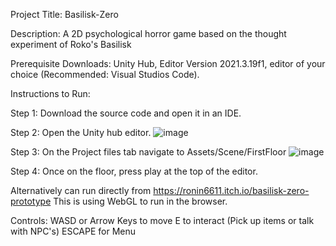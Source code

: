 Project Title: Basilisk-Zero

Description: A 2D psychological horror game based on the thought experiment of Roko's Basilisk

Prerequisite Downloads: Unity Hub, Editor Version 2021.3.19f1, editor of your choice (Recommended: Visual Studios Code).

Instructions to Run: 

Step 1: Download the source code and open it in an IDE.

Step 2: Open the Unity hub editor.
![image](https://github.com/angelochristian29/Basilisk-Zero/assets/78775621/2ee27696-909f-4b35-8603-e5b87eacf82a)

Step 3: On the Project files tab navigate to Assets/Scene/FirstFloor
![image](https://github.com/angelochristian29/Basilisk-Zero/assets/78775621/2d033a49-d3d6-4ff5-bbe9-7827d36b629f)

Step 4: Once on the floor, press play at the top of the editor.

Alternatively can run directly from https://ronin6611.itch.io/basilisk-zero-prototype
This is using WebGL to run in the browser.

Controls: 
WASD or Arrow Keys to move
E to interact (Pick up items or talk with NPC's)
ESCAPE for Menu
